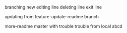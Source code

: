 branching new
editing line
deleting line
exit line

updating from feature-update-readme branch

more-readme
master with trouble
trouble from local
abcd